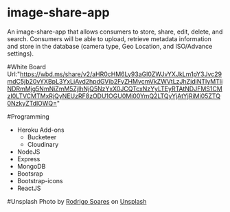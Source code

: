 # image-share-app
An image-share-app that allows consumers to store, share, edit, delete, and search. Consumers will be able to upload, retrieve metadata information and store in the database (camera type, Geo Location, and ISO/Advance settings).

#White Board
Url:"https://wbd.ms/share/v2/aHR0cHM6Ly93aGl0ZWJvYXJkLm1pY3Jvc29mdC5jb20vYXBpL3YxLjAvd2hpdGVib2FyZHMvcmVkZWVtLzJhZjdiNTIyMTliNDRmMjg5NmNiZmM5ZjlhNjQ5NzYxX0JCQTcxNzYyLTEyRTAtNDJFMS1CMzI0LTVCMTMxRjQyNEUzRF8zODU1OGU0Mi00YmQ2LTQyYjAtYjRiMi05ZTQ0NzkyZTdlOWQ="

#Programming
- Heroku Add-ons
    - Bucketeer
    - Cloudinary
- NodeJS
- Express
- MongoDB
- Bootsrap
- Bootstrap-icons
- ReactJS


  
#Unsplash
Photo by <a href="https://unsplash.com/@rodi01?utm_source=unsplash&utm_medium=referral&utm_content=creditCopyText">Rodrigo Soares</a> on <a href="https://unsplash.com/photos/8BFWBUkSqQo?utm_source=unsplash&utm_medium=referral&utm_content=creditCopyText">Unsplash</a>
  

